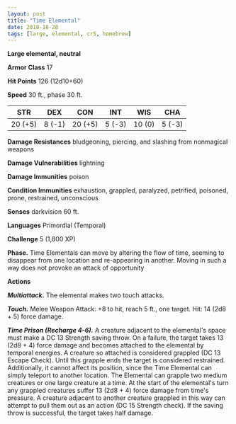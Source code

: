 ```yaml
---
layout: post
title: "Time Elemental"
date: 2018-10-28
tags: [large, elemental, cr5, homebrew]
---
```


**Large elemental, neutral**

**Armor Class** 17

**Hit Points** 126 (12d10+60)

**Speed** 30 ft., phase 30 ft.

|   STR   |   DEX   |   CON   |   INT   |   WIS   |   CHA   |
|:-----:|:-----:|:-----:|:-----:|:-----:|:-----:|
| 20 (+5) | 8 (-1) | 20 (+5) | 5 (-3) | 10 (0) | 5 (-3) |

**Damage Resistances** bludgeoning, piercing, and slashing from nonmagical weapons

**Damage Vulnerabilities** lightning

**Damage Immunities** poison

**Condition Immunities** exhaustion, grappled, paralyzed, petrified, poisoned, prone, restrained, unconscious

**Senses** darkvision 60 ft.

**Languages** Primordial (Temporal)

**Challenge** 5 (1,800 XP)

**Phase.** Time Elementals can move by altering the flow of time, seeming to disappear from one location and re-appearing in another.  Moving in such a way does not provoke an attack of opportunity

**Actions**

***Multiattack.*** The elemental makes two touch attacks.

***Touch.*** Melee Weapon Attack: +8 to hit, reach 5 ft., one target. Hit: 14 (2d8 + 5) force damage.

***Time Prison (Recharge 4-6).*** A creature adjacent to the elemental's space must make a DC 13 Strength saving throw. On a failure, the target takes 13 (2d8 + 4) force damage and becomes attached to the elemental by temporal energies.  A creature so attached is considered grappled (DC 13 Escape Check).  Until this grapple ends the target is considered restrained.  Additionally, it cannot affect its position, since the Time Elemental can simply teleport to another location.  The Elemental can grapple two medium creatures or one large creature at a time.  At the start of the elemental's turn any grappled creatures suffer 13 (2d8 + 4) force damage from time's pressure.  A creature adjacent to another creature grappled in this way can attempt to pull them out as an action (DC 15 Strength check).  If the saving throw is successful, the target takes half damage.